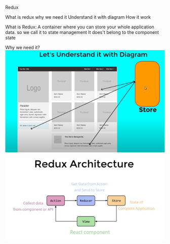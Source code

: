 Redux

What is redux 
why we need it 
Understand it with diagram
How it work 

What is Redux:
A container where you can store your whole application data.
so we call it to state management
It does't belong to the component state


Why we need it?
![alt text](image.png)

![alt text](image-1.png)